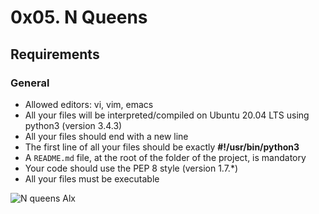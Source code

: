 # 0x05. N Queens

## Requirements
### General
- Allowed editors: vi, vim, emacs
- All your files will be interpreted/compiled on Ubuntu 20.04 LTS using python3 (version 3.4.3)
- All your files should end with a new line
- The first line of all your files should be exactly **#!/usr/bin/python3**
- A `README.md` file, at the root of the folder of the project, is mandatory
- Your code should use the PEP 8 style (version 1.7.*)
- All your files must be executable

<img src="https://www.crestbook.com/files/Judit-photo1_602x433.jpg" alt="N queens Alx" />

